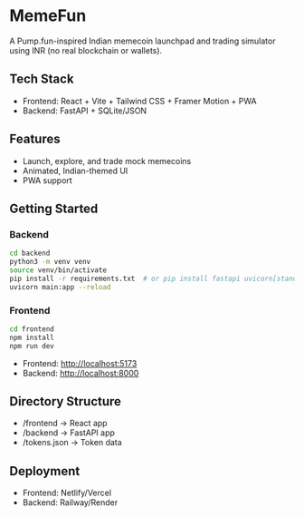 # MemeFun

A Pump.fun-inspired Indian memecoin launchpad and trading simulator using INR (no real blockchain or wallets).

## Tech Stack
- Frontend: React + Vite + Tailwind CSS + Framer Motion + PWA
- Backend: FastAPI + SQLite/JSON

## Features
- Launch, explore, and trade mock memecoins
- Animated, Indian-themed UI
- PWA support

## Getting Started

### Backend
```bash
cd backend
python3 -m venv venv
source venv/bin/activate
pip install -r requirements.txt  # or pip install fastapi uvicorn[standard] aiosqlite
uvicorn main:app --reload
```

### Frontend
```bash
cd frontend
npm install
npm run dev
```

- Frontend: [http://localhost:5173](http://localhost:5173)
- Backend: [http://localhost:8000](http://localhost:8000)

## Directory Structure
- /frontend → React app
- /backend → FastAPI app
- /tokens.json → Token data

## Deployment
- Frontend: Netlify/Vercel
- Backend: Railway/Render 